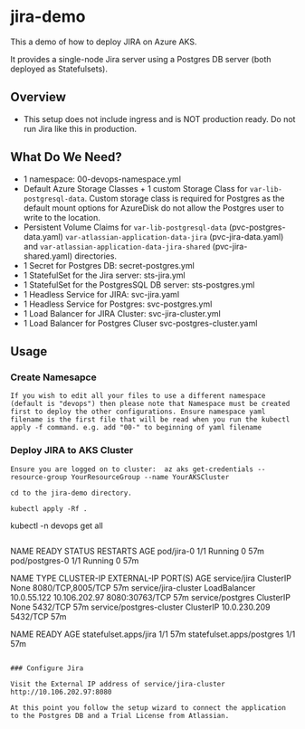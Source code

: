 # jira-demo
This a demo of how to deploy JIRA on Azure AKS.

It provides a single-node Jira server using a Postgres DB server (both deployed as Statefulsets). 

## Overview

- This setup does not include ingress and is NOT production ready. Do not run Jira like this in production.

## What Do We Need?

- 1 namespace:  00-devops-namespace.yml
- Default Azure Storage Classes + 1 custom Storage Class for `var-lib-postgresql-data`. Custom storage class is required for Postgres as the default mount options for AzureDisk do not allow the Postgres user to write to the location.
- Persistent Volume Claims for `var-lib-postgresql-data` (pvc-postgres-data.yaml) `var-atlassian-application-data-jira` (pvc-jira-data.yaml) and `var-atlassian-application-data-jira-shared` (pvc-jira-shared.yaml) directories.
- 1 Secret for Postgres DB: secret-postgres.yml
- 1 StatefulSet for the Jira server: sts-jira.yml
- 1 StatefulSet for the PostgresSQL DB server: sts-postgres.yml
- 1 Headless Service for JIRA: svc-jira.yaml
- 1 Headless Service for Postgres: svc-postgres.yml
- 1 Load Balancer for JIRA Cluster:  svc-jira-cluster.yml
- 1 Load Balancer for Postgres Cluser svc-postgres-cluster.yaml



## Usage

### Create Namesapce 

```
If you wish to edit all your files to use a different namespace (default is "devops") then please note that Namespace must be created first to deploy the other configurations. Ensure namespace yaml filename is the first file that will be read when you run the kubectl apply -f command. e.g. add "00-" to beginning of yaml filename 
```

### Deploy JIRA to AKS Cluster

```
Ensure you are logged on to cluster:  az aks get-credentials --resource-group YourResourceGroup --name YourAKSCluster

cd to the jira-demo directory.

kubectl apply -Rf .
```

kubectl -n devops get all
```
```
NAME             READY   STATUS    RESTARTS   AGE
pod/jira-0       1/1     Running   0          57m
pod/postgres-0   1/1     Running   0          57m


NAME                       TYPE           CLUSTER-IP     EXTERNAL-IP     PORT(S)             AGE
service/jira               ClusterIP      None           <none>          8080/TCP,8005/TCP   57m
service/jira-cluster       LoadBalancer   10.0.55.122    10.106.202.97   8080:30763/TCP      57m
service/postgres           ClusterIP      None           <none>          5432/TCP            57m
service/postgres-cluster   ClusterIP      10.0.230.209   <none>          5432/TCP            57m




NAME                        READY   AGE
statefulset.apps/jira       1/1     57m
statefulset.apps/postgres   1/1     57m
```

### Configure Jira

Visit the External IP address of service/jira-cluster http://10.106.202.97:8080 

At this point you follow the setup wizard to connect the application to the Postgres DB and a Trial License from Atlassian.
